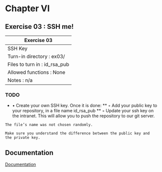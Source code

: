 
# Chapter VI
## Exercise 03 : SSH me!

|               Exercise 03             |
|---------------------------------------|
|               SSH Key             |
| Turn-in directory : ex03/				|
| Files to turn in : id_rsa_pub			|
| Allowed functions : None				|
| Notes : n/a							|

### TODO

* • Create your own SSH key. Once it is done:
** ◦ Add your public key to your repository, in a file name id_rsa_pub
** ◦ Update your ssh key on the intranet. This will allow you to push the repository to our git server.
```
The file’s name was not chosen randomly.

Make sure you understand the difference between the public key and
the private key.
```


## Documentation

[Documentation](https://github.com/beauhelmi/shell00/blob/main/ex02/text.txt)


